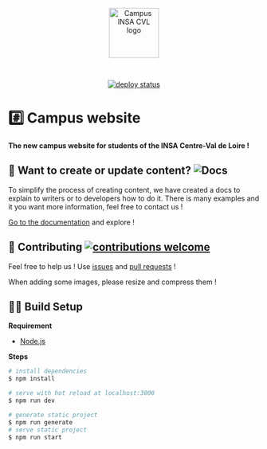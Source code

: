 <p align="center"><img src="./static/icon.png" alt="Campus INSA CVL logo" align="center" width="100px"></p><br/>
<p align="center">
  <a href="https://app.netlify.com/sites/vigorous-albattani-b37c0e/deploys">
    <img src="https://api.netlify.com/api/v1/badges/f30d7dfc-29d9-475d-a0d3-b7b3ac0f71f6/deploy-status" alt="deploy status" />
  </a>
</p>

# #️⃣ Campus website

**The new campus website for students of the INSA Centre-Val de Loire !**

## 📝 Want to create or update content? ![Docs](https://github.com/Campus-INSA-CVL/campus-website/workflows/Docs/badge.svg)

To simplify the process of creating content, we have created a docs to explain
to writers or to developers how to do it. There is many examples and it you want
more information, feel free to contact us !

[Go to the documentation](https://campus-insa-cvl.github.io/campus-website/) and
explore !

## 👋 Contributing [![contributions welcome](https://img.shields.io/badge/contributions-welcome-brightgreen.svg?style=flat)](https://github.com/Campus-INSA-CVL/tutorinsa-server/issues)

Feel free to help us ! Use
[issues](https://github.com/Campus-INSA-CVL/campus-website/issues) and
[pull requests](https://github.com/Campus-INSA-CVL/campus-website/pulls) !

When adding some images, please resize and compress them !

## 👩‍💻 Build Setup

**Requirement**

- [Node.js](https://nodejs.org/en/)

**Steps**

```bash
# install dependencies
$ npm install

# serve with hot reload at localhost:3000
$ npm run dev

# generate static project
$ npm run generate
# serve static project
$ npm run start
```
